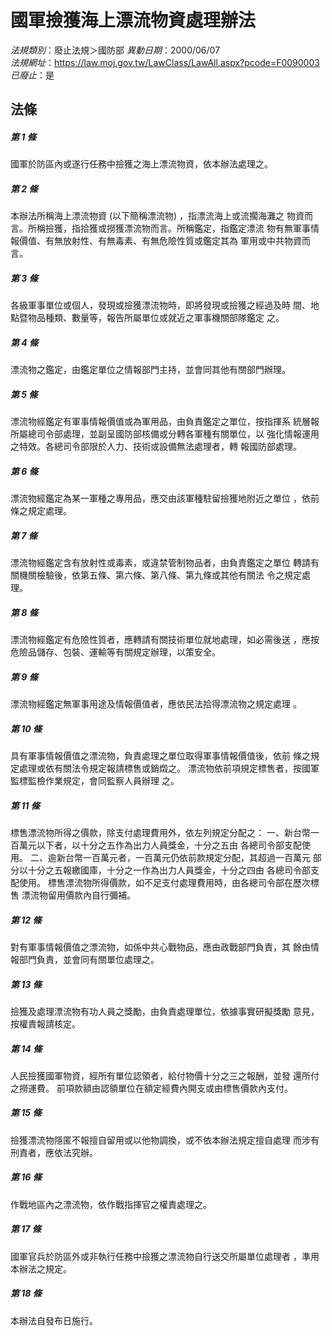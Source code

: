 # 國軍撿獲海上漂流物資處理辦法

*法規類別*：廢止法規＞國防部
*異動日期*：2000/06/07  
*法規網址*：https://law.moj.gov.tw/LawClass/LawAll.aspx?pcode=F0090003
*已廢止*：是


## 法條
##### 第 1 條
國軍於防區內或遂行任務中撿獲之海上漂流物資，依本辦法處理之。

##### 第 2 條
本辦法所稱海上漂流物資 (以下簡稱漂流物) ，指漂流海上或流擱海灘之
物資而言。所稱撿獲，指拾獲或撈獲漂流物而言。所稱鑑定，指鑑定漂流
物有無軍事情報價值、有無放射性、有無毒素、有無危險性質或鑑定其為
軍用或中共物資而言。

##### 第 3 條
各級軍事單位或個人，發現或撿獲漂流物時，即將發現或撿獲之經過及時
間、地點暨物品種類、數量等，報告所屬單位或就近之軍事機關部隊鑑定
之。

##### 第 4 條
漂流物之鑑定，由鑑定單位之情報部門主持，並會同其他有關部門辦理。

##### 第 5 條
漂流物經鑑定有軍事情報價值或為軍用品，由負責鑑定之單位，按指揮系
統層報所屬總司令部處理，並副呈國防部核備或分轉各軍種有關單位，以
強化情報運用之特效。各總司令部限於人力、技術或設備無法處理者，轉
報國防部處理。

##### 第 6 條
漂流物經鑑定為某一軍種之專用品，應交由該軍種駐留撿獲地附近之單位
，依前條之規定處理。

##### 第 7 條
漂流物經鑑定含有放射性或毒素，或違禁管制物品者，由負責鑑定之單位
轉請有關機關檢驗後，依第五條、第六條、第八條、第九條或其他有關法
令之規定處理。

##### 第 8 條
漂流物經鑑定有危險性質者，應轉請有關技術單位就地處理，如必需後送
，應按危險品儲存、包裝、運輸等有關規定辦理，以策安全。

##### 第 9 條
漂流物經鑑定無軍事用途及情報價值者，應依民法拾得漂流物之規定處理
。

##### 第 10 條
具有軍事情報價值之漂流物，負責處理之單位取得軍事情報價值後，依前
條之規定處理或依有關法令規定報請標售或銷燬之。
漂流物依前項規定標售者，按國軍監標監檢作業規定，會同監察人員辦理
之。

##### 第 11 條
標售漂流物所得之價款，除支付處理費用外，依左列規定分配之：
一、新台幣一百萬元以下者，以十分之五作為出力人員獎金，十分之五由
    各總司令部支配使用。
二、逾新台幣一百萬元者，一百萬元仍依前款規定分配，其超過一百萬元
    部分以十分之五報繳國庫，十分之一作為出力人員獎金，十分之四由
    各總司令部支配使用。
標售漂流物所得價款，如不足支付處理費用時，由各總司令部在歷次標售
漂流物留用價款內自行彌補。


##### 第 12 條
對有軍事情報價值之漂流物，如係中共心戰物品，應由政戰部門負責，其
餘由情報部門負責，並會同有關單位處理之。

##### 第 13 條
撿獲及處理漂流物有功人員之獎勵，由負責處理單位，依據事實研擬獎勵
意見，按權責報請核定。

##### 第 14 條
人民撿獲國軍物資，經所有單位認領者，給付物價十分之三之報酬，並發
還所付之撈運費。
前項款額由認領單位在額定經費內開支或由標售價款內支付。

##### 第 15 條
撿獲漂流物隱匿不報擅自留用或以他物調換，或不依本辦法規定擅自處理
而涉有刑責者，應依法究辦。

##### 第 16 條
作戰地區內之漂流物，依作戰指揮官之權責處理之。

##### 第 17 條
國軍官兵於防區外或非執行任務中撿獲之漂流物自行送交所屬單位處理者
，準用本辦法之規定。

##### 第 18 條
本辦法自發布日施行。


